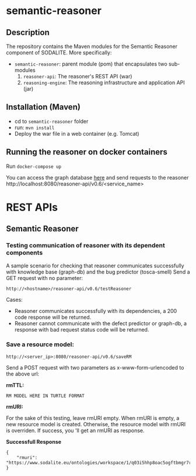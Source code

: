 # semantic-reasoner

## Description

The repository contains the Maven modules for the Semantic Reasoner component of SODALITE. More specifically:

- `semantic-reasoner`: parent module (pom)  that encapsulates two sub-modules
    1. `reasoner-api`: The reasoner's REST API (war)
    2. `reasoning-engine`: The reasoning infrastructure and application API (jar)

## Installation (Maven)

- cd to `semantic-reasoner` folder
- run: `mvn install`
- Deploy the war file in a web container (e.g. Tomcat)

## Running the reasoner on docker containers
Run 
```docker-compose up```

You can access the graph database [here](http://localhost:7200/)
and send requests to the reasoner http://localhost:8080/reasoner-api/v0.6/<service_name>

# REST APIs
## Semantic Reasoner

### Testing communication of reasoner with its dependent components
A sample scenario for checking that reasoner communicates successfully with knowledge base (graph-db) and the bug predictor (tosca-smell)
Send a GET request with no parameter:
```
http://<hostname>/reasoner-api/v0.6/testReasoner 
```
Cases:
- Reasoner communicates successfully with its dependencies, a 200 code response will be returned.
- Reasoner cannot communicate with the defect predictor or graph-db, a response with bad request status code will be returned.

 

### Save a resource model:
```
http://<server_ip>:8080/reasoner-api/v0.6/saveRM
```

Send a POST request with two parameters as x-www-form-urlencoded to the above url:

**rmTTL:**
```turtle
RM MODEL HERE IN TURTLE FORMAT
```
**rmURI:** <LEAVE IT EMPTY>

For the sake of this testing, leave rmURI empty.
When rmURI is empty, a new resource model is created. Otherwise, the resource model with rmURI is overriden.
If success, you 'll get an rmURI as response.

**Successfull Response**
```
{
    "rmuri": "https://www.sodalite.eu/ontologies/workspace/1/q03i5hhp8oac5ogftbmgr7ra4v/RM_nom7pmrlja496e5kkb026ub7d8"
}
```
